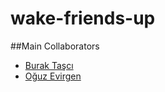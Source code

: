# wake-friends-up
##Main Collaborators
- [Burak Taşcı](https://github.com/Burak-Tasci)
- [Oğuz Evirgen](https://github.com/evirgenoguz)
